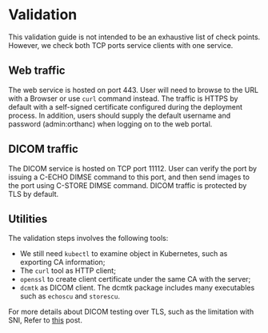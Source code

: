 # Validation

This validation guide is not intended to be an exhaustive list of check points. However, we check both TCP ports service clients with one service. 

## Web traffic
The web service is hosted on port 443. User will need to browse to the URL with a Browser or use `curl` command instead. The traffic is HTTPS by default with a self-signed certificate configured during the deployment process. In addition, users should supply the default username and password (admin:orthanc) when logging on to the web portal. 

## DICOM traffic
The DICOM service is hosted on TCP port 11112. User can verify the port by issuing a C-ECHO DIMSE command to this port, and then send images to the port using C-STORE DIMSE command. DICOM traffic is protected by TLS by default.

## Utilities
The validation steps involves the following tools:

* We still need `kubectl` to examine object in Kubernetes, such as exporting CA information;
* The `curl` tool as HTTP client;
* `openssl` to create client certificate under the same CA with the server;
* `dcmtk` as DICOM client. The dcmtk package includes many executables such as `echoscu` and `storescu`. 

For more details about DICOM testing over TLS, such as the limitation with SNI, Refer to [this](https://www.digihunch.com/2023/02/dicom-testing-with-tls/) post. 
